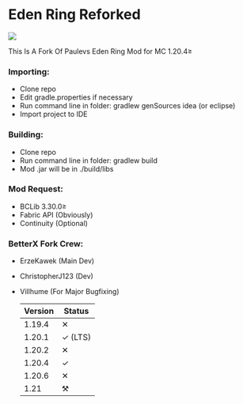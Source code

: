 # Eden Ring Reforked
[![](https://jitpack.io/v/ErzeKawek/EdenRing-Reforked.svg)](https://jitpack.io/#ErzeKawek/EdenRing-Reforked)

This Is A Fork Of Paulevs Eden Ring Mod for MC 1.20.4≥

### Importing:
* Clone repo
* Edit gradle.properties if necessary
* Run command line in folder: gradlew genSources idea (or eclipse)
* Import project to IDE

### Building:
* Clone repo
* Run command line in folder: gradlew build
* Mod .jar will be in ./build/libs

### Mod Request:
* BCLib 3.30.0≥
* Fabric API (Obviously)
* Continuity (Optional)

### BetterX Fork Crew:
* ErzeKawek (Main Dev)
* ChristopherJ123 (Dev)
* Villhume (For Major Bugfixing)

  | Version | Status  |
  |---------|---------|
  | 1.19.4  | ✕       |
  | 1.20.1  | ✓ (LTS) |
  | 1.20.2  | ✕       |
  | 1.20.4  | ✓       |
  | 1.20.6  | ✕       |
  | 1.21    | ⚒       |


